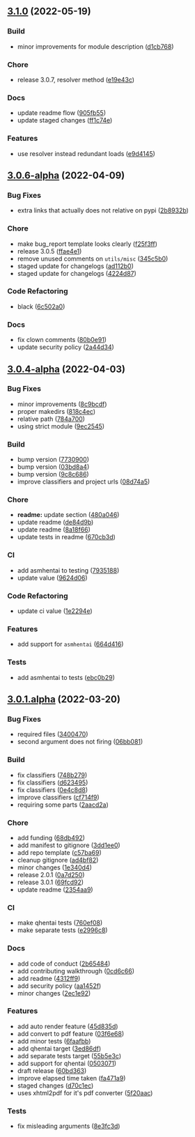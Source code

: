 <a name="3.1.0"></a>
## [3.1.0](https://github.com/sinkaroid/tomoe/compare/3.0.6-alpha...3.1.0) (2022-05-19)

### Build
- minor improvements for module description ([d1cb768](https://github.com/sinkaroid/tomoe/commit/d1cb768f008aae75971d1991043988126fe3a270))

### Chore
- release 3.0.7, resolver method ([e19e43c](https://github.com/sinkaroid/tomoe/commit/e19e43c86f970aa77f17200de02dba849904cb0e))

### Docs
- update readme flow ([905fb55](https://github.com/sinkaroid/tomoe/commit/905fb55fd68f591bb89e8a0cb5fae0bf474a87b4))
- update staged changes ([ff1c74e](https://github.com/sinkaroid/tomoe/commit/ff1c74e8e53172f7b4ba0e4bb9d06430889e16fb))

### Features
- use resolver instead redundant loads ([e9d4145](https://github.com/sinkaroid/tomoe/commit/e9d4145349c6758cc7a271635e042576157641d0))


<a name="3.0.6-alpha"></a>
## [3.0.6-alpha](https://github.com/sinkaroid/tomoe/compare/3.0.4-alpha...3.0.6-alpha) (2022-04-09)

### Bug Fixes
- extra links that actually does not relative on pypi ([2b8932b](https://github.com/sinkaroid/tomoe/commit/2b8932b39ed0ebe4f0642b411ece75865dd7d588))

### Chore
- make bug_report template looks clearly ([f25f3ff](https://github.com/sinkaroid/tomoe/commit/f25f3ff7fb8e08912d9aeec282de1b56645e94e1))
- release 3.0.5 ([ffae4e1](https://github.com/sinkaroid/tomoe/commit/ffae4e123aa930062dbfd7a688f60342c8bacb3f))
- remove unused comments on `utils/misc` ([345c5b0](https://github.com/sinkaroid/tomoe/commit/345c5b0fa6260b74649bb7c3fd484f0c4f8f38b6))
- staged update for changelogs ([ad112b0](https://github.com/sinkaroid/tomoe/commit/ad112b00aebc57a39a7f15d9b19dc20706e73c8f))
- staged update for changelogs ([4224d87](https://github.com/sinkaroid/tomoe/commit/4224d87992ceb3332dee02148ef954e539335c66))

### Code Refactoring
- black ([6c502a0](https://github.com/sinkaroid/tomoe/commit/6c502a04ee50b1f8cc9dd24964219f955d43f5fd))

### Docs
- fix clown comments ([80b0e91](https://github.com/sinkaroid/tomoe/commit/80b0e919cf2765639664f22388baf6ec8d1caa80))
- update security policy ([2a44d34](https://github.com/sinkaroid/tomoe/commit/2a44d34e5d8d4cea2fead28ebbb9ca7ba5847f46))


<a name="3.0.4-alpha"></a>
## [3.0.4-alpha](https://github.com/sinkaroid/tomoe/compare/3.0.1.alpha...3.0.4-alpha) (2022-04-03)

### Bug Fixes
- minor improvements ([8c9bcdf](https://github.com/sinkaroid/tomoe/commit/8c9bcdf34a1fd842d946dbbd29e1d907a3130f28))
- proper makedirs ([818c4ec](https://github.com/sinkaroid/tomoe/commit/818c4ec6f19ea5adc08990cbc330c9a38c594b22))
- relative path ([784a700](https://github.com/sinkaroid/tomoe/commit/784a7004663f764aa6c0066e793b6820947c9908))
- using strict module ([9ec2545](https://github.com/sinkaroid/tomoe/commit/9ec25456ad979ec1be47d7d9879f1448a6dd6004))

### Build
- bump version ([7730900](https://github.com/sinkaroid/tomoe/commit/77309009e6c030ea4125d0f2c250611ceed5a1ca))
- bump version ([03bd8a4](https://github.com/sinkaroid/tomoe/commit/03bd8a4129517f640b843f543fc20ef3b29d4e87))
- bump version ([9c8c686](https://github.com/sinkaroid/tomoe/commit/9c8c686d194f089b388423258d41d39ca39270e2))
- improve classifiers and project urls ([08d74a5](https://github.com/sinkaroid/tomoe/commit/08d74a5f3e4ebc75dc13d107349f8c3ea930dd14))

### Chore
- **readme:** update section ([480a046](https://github.com/sinkaroid/tomoe/commit/480a046f71cefd612ea9efa4f24d210db12251e8))
- update readme ([de84d9b](https://github.com/sinkaroid/tomoe/commit/de84d9bcdfe15b3efaf14238ee8596929007b914))
- update readme ([8a18f66](https://github.com/sinkaroid/tomoe/commit/8a18f66e87c393e6a5fc56a02377bde6c9a7a213))
- update tests in readme ([670cb3d](https://github.com/sinkaroid/tomoe/commit/670cb3d878704ae1a0f8bd17c90f4dcd55c98e99))

### CI
- add asmhentai to testing ([7935188](https://github.com/sinkaroid/tomoe/commit/7935188cc3d2030bb4436e3da0a29998cebb8635))
- update value ([9624d06](https://github.com/sinkaroid/tomoe/commit/9624d06e572ff5f176ac3cb911898ae4cf79ce5b))

### Code Refactoring
- update ci value ([1e2294e](https://github.com/sinkaroid/tomoe/commit/1e2294e77b67cd8eb9fab2761c7212b5187235b6))

### Features
- add support for `asmhentai` ([664d416](https://github.com/sinkaroid/tomoe/commit/664d416b05f1cff52debddcfa8c798c74a7831f2))

### Tests
- add asmhentai to tests ([ebc0b29](https://github.com/sinkaroid/tomoe/commit/ebc0b290dc0acdb9d76964c136c818e37ef4deb2))


<a name="3.0.1.alpha"></a>
## [3.0.1.alpha](https://github.com/sinkaroid/tomoe/compare/75985fbbdfcf75208d186ea5bcd48b4a888ead37...3.0.1.alpha) (2022-03-20)

### Bug Fixes
- required files ([3400470](https://github.com/sinkaroid/tomoe/commit/34004706afed62ff284847e34bef66286336c667))
- second argument does not firing ([06bb081](https://github.com/sinkaroid/tomoe/commit/06bb081b5187a67385d5ff08133540c1af9f060f))

### Build
- fix classifiers ([748b279](https://github.com/sinkaroid/tomoe/commit/748b2799dc24b1ca23ca513d2b5160a880b1e0ee))
- fix classifiers ([d623495](https://github.com/sinkaroid/tomoe/commit/d623495acf645407e4a58228eefa9ffd98c75c84))
- fix classifiers ([0e4c8d8](https://github.com/sinkaroid/tomoe/commit/0e4c8d8d102efb3ebead620cf04bd8ac477c3d27))
- improve classifiers ([cf714f9](https://github.com/sinkaroid/tomoe/commit/cf714f9020f50281efc6ea9207f8642f7f6b536d))
- requiring some parts ([2aacd2a](https://github.com/sinkaroid/tomoe/commit/2aacd2a6266638c0948181bd32933f87260f4764))

### Chore
- add funding ([68db492](https://github.com/sinkaroid/tomoe/commit/68db492ad871effb853ee3934d618d3aa284e929))
- add manifest to gitignore ([3dd1ee0](https://github.com/sinkaroid/tomoe/commit/3dd1ee0749e8fed252f347eeaeca3424b27bd7cd))
- add repo template ([c57ba69](https://github.com/sinkaroid/tomoe/commit/c57ba693dd558372d74a89e5ffc30a6efc6f190c))
- cleanup gitignore ([ad4bf82](https://github.com/sinkaroid/tomoe/commit/ad4bf82e922f8f0b6d313717b4361c1506b2cb10))
- minor changes ([1e340d4](https://github.com/sinkaroid/tomoe/commit/1e340d4c84e622762d6fc71875c29571505f5502))
- release 2.0.1 ([0a7d250](https://github.com/sinkaroid/tomoe/commit/0a7d250d60e67c4b22e9f4e3dce37b8f20bbf2f1))
- release 3.0.1 ([69fcd92](https://github.com/sinkaroid/tomoe/commit/69fcd92f99061eef99b509690ba30ac23c2a1860))
- update readme ([2354aa9](https://github.com/sinkaroid/tomoe/commit/2354aa9235055765639c91346b1d73a149a390df))

### CI
- make qhentai tests ([760ef08](https://github.com/sinkaroid/tomoe/commit/760ef08a5c129fda809ad71e6534ee8e225cdff7))
- make separate tests ([e2996c8](https://github.com/sinkaroid/tomoe/commit/e2996c88cd6b0970c24141775a93979b3323d5f4))

### Docs
- add code of conduct ([2b65484](https://github.com/sinkaroid/tomoe/commit/2b654844102ebfb9ada54ca98acc50f39816f771))
- add contributing walkthrough ([0cd6c66](https://github.com/sinkaroid/tomoe/commit/0cd6c66aec8a84a81f5583fef4d1680e933a6cb8))
- add readme ([4312ff9](https://github.com/sinkaroid/tomoe/commit/4312ff93e143f11ef99d4432e683bedbc3425890))
- add security policy ([aa1452f](https://github.com/sinkaroid/tomoe/commit/aa1452f28140cf013f4662bc13b3d83c37fee5f4))
- minor changes ([2ec1e92](https://github.com/sinkaroid/tomoe/commit/2ec1e92c3d55e1c9abafea09ed5ed2cf595354c0))

### Features
- add auto render feature ([45d835d](https://github.com/sinkaroid/tomoe/commit/45d835dee3a4afa89fbebe3c393fedb00667bd2a))
- add convert to pdf feature ([03f6e68](https://github.com/sinkaroid/tomoe/commit/03f6e682a3d166b4238b3dc97ebe5b0058d12bd4))
- add minor tests ([6faafbb](https://github.com/sinkaroid/tomoe/commit/6faafbbad6c5a281d37b4c9507da18ffed943f3d))
- add qhentai target ([3ed86df](https://github.com/sinkaroid/tomoe/commit/3ed86dfaa5d14aaa3a7fe2ab9dc92587afc55ead))
- add separate tests target ([55b5e3c](https://github.com/sinkaroid/tomoe/commit/55b5e3c733b5c8a4ae6695932358616e9f61ea97))
- add support for qhentai ([0503071](https://github.com/sinkaroid/tomoe/commit/0503071847228e8144cf9cb4fdb4238e4604a7b3))
- draft release ([60bd363](https://github.com/sinkaroid/tomoe/commit/60bd36381b2c0fa17643c2473299ced6d61bbd4a))
- improve elapsed time taken ([fa471a9](https://github.com/sinkaroid/tomoe/commit/fa471a9e88e32109095fb17ea47b3e5319d46c27))
- staged changes ([d70c1ec](https://github.com/sinkaroid/tomoe/commit/d70c1ec453bf93d36d59185e9779283b19da6e81))
- uses xhtml2pdf for it's pdf converter ([5f20aac](https://github.com/sinkaroid/tomoe/commit/5f20aac14b11426884f1636f7dea9f462e1d51db))

### Tests
- fix misleading arguments ([8e3fc3d](https://github.com/sinkaroid/tomoe/commit/8e3fc3d3e765bd125e79a3e1325a8f661ea30da8))


